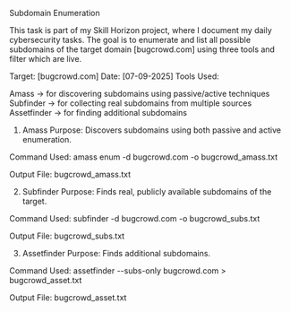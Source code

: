 
Subdomain Enumeration

This task is part of my Skill Horizon project, where I document my daily cybersecurity tasks. The goal is to enumerate and list all possible subdomains of the target domain [bugcrowd.com] using three tools and filter which are live.

Target: [bugcrowd.com]
Date: [07-09-2025]
Tools Used:

Amass → for discovering subdomains using passive/active techniques
Subfinder → for collecting real subdomains from multiple sources
Assetfinder → for finding additional subdomains
1. Amass
Purpose:
Discovers subdomains using both passive and active enumeration.

Command Used: amass enum -d bugcrowd.com -o bugcrowd_amass.txt

Output File:
bugcrowd_amass.txt

2. Subfinder
Purpose:
Finds real, publicly available subdomains of the target.

Command Used: subfinder -d bugcrowd.com -o bugcrowd_subs.txt

Output File:
bugcrowd_subs.txt

3. Assetfinder
Purpose:
Finds additional subdomains.

Command Used: assetfinder --subs-only bugcrowd.com > bugcrowd_asset.txt

Output File:
bugcrowd_asset.txt
